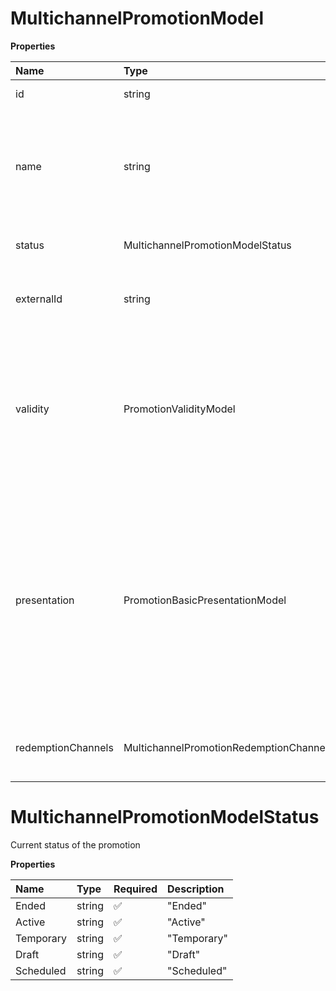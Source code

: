 # MultichannelPromotionModel

**Properties**

| Name               | Type                                          | Required | Description                                                                                                                                                                                                                             |
| :----------------- | :-------------------------------------------- | :------- | :-------------------------------------------------------------------------------------------------------------------------------------------------------------------------------------------------------------------------------------- |
| id                 | string                                        | ✅       | Internal Id in Voyado                                                                                                                                                                                                                   |
| name               | string                                        | ✅       | Name of promtion. Following field is required and don't allows to be left out or set to null or empty string                                                                                                                            |
| status             | MultichannelPromotionModelStatus              | ❌       | Current status of the promotion                                                                                                                                                                                                         |
| externalId         | string                                        | ❌       | External id generated from system outside of Voyado                                                                                                                                                                                     |
| validity           | PromotionValidityModel                        | ❌       | Following class holds the duration information for a promotion. The this object uses to set and get the duration of a promotion.                                                                                                        |
| presentation       | PromotionBasicPresentationModel               | ❌       | Following object is for get/set the presentational side of the promotion. This data uses to displey in different kind of views, for an example in Email messages etc. This fields populates the "Presentation" section in the admin UI. |
| redemptionChannels | MultichannelPromotionRedemptionChannelModel[] | ❌       | Redemption channels Valid channels: POS, ECOM and OTHER                                                                                                                                                                                 |

# MultichannelPromotionModelStatus

Current status of the promotion

**Properties**

| Name      | Type   | Required | Description |
| :-------- | :----- | :------- | :---------- |
| Ended     | string | ✅       | "Ended"     |
| Active    | string | ✅       | "Active"    |
| Temporary | string | ✅       | "Temporary" |
| Draft     | string | ✅       | "Draft"     |
| Scheduled | string | ✅       | "Scheduled" |

<!-- This file was generated by liblab | https://liblab.com/ -->
